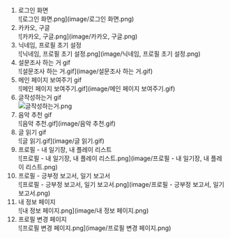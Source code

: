 1. 로그인 화면  
    ![로그인 화면.png](image/로그인 화면.png)  
2. 카카오, 구글  
    ![카카오, 구글.png](image/카카오, 구글.png)  
3. 닉네임, 프로필 초기 설정  
    ![닉네임, 프로필 초기 설정.png](image/닉네임, 프로필 초기 설정.png)  
4. 설문조사 하는 거 gif  
    ![설문조사 하는 거.gif](image/설문조사 하는 거.gif)  
5. 메인 페이지 보여주기 gif  
    ![메인 페이지 보여주기.gif](image/메인 페이지 보여주기.gif)  
6. 글작성하는거 gif  
    ![글작성하는거.png](image/글작성하는거.gif)  
7. 음악 추천 gif  
    ![음악 추천.gif](image/음악 추천.gif)  
8. 글 읽기 gif  
    ![글 읽기.gif](image/글 읽기.gif)  
9. 프로필 - 내 일기장, 내 플레이 리스트  
    ![프로필 - 내 일기장, 내 플레이 리스트.png](image/프로필 - 내 일기장, 내 플레이 리스트.png)  
10. 프로필 - 긍부정 보고서, 일기 보고서  
    ![프로필 - 긍부정 보고서, 일기 보고서.png](image/프로필 - 긍부정 보고서, 일기 보고서.png)  
11. 내 정보 페이지  
    ![내 정보 페이지.png](image/내 정보 페이지.png)  
12. 프로필 변경 페이지  
    ![프로필 변경 페이지.png](image/프로필 변경 페이지.png)     
